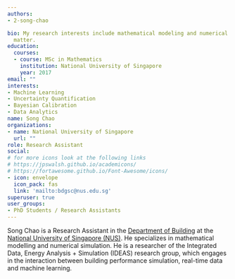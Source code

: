 ```yaml
---
authors:
- 2-song-chao

bio: My research interests include mathematical modeling and numerical simulation
  matter.
education:
  courses:
  - course: MSc in Mathematics
    institution: National University of Singapore
    year: 2017
email: ""
interests:
- Machine Learning
- Uncertainty Quantification
- Bayesian Calibration
- Data Analytics
name: Song Chao
organizations:
- name: National University of Singapore
  url: ""
role: Research Assistant
social:
# for more icons look at the following links
# https://jpswalsh.github.io/academicons/
# https://fortawesome.github.io/Font-Awesome/icons/
- icon: envelope
  icon_pack: fas
  link: 'mailto:bdgsc@nus.edu.sg'
superuser: true
user_groups:
- PhD Students / Research Assistants
---
```


Song Chao is a Research Assistant in the [Department of Building](http://www.bdg.nus.edu.sg) at the [National University of Singapore (NUS)](http://www.nus.edu.sg). He specializes in mathematical modelling and numerical simulation. He is a researcher of the Integrated Data, Energy Analysis + Simulation (IDEAS) research group, which engages in the interaction between building performance simulation, real-time data and machine learning.


